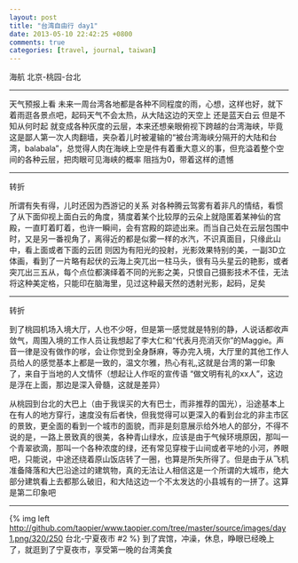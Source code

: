 ```yaml
---
layout: post
title: "台湾自由行 day1"
date: 2013-05-10 22:42:25 +0800
comments: true
categories: [travel, journal, taiwan]
---
```

海航 北京-桃园-台北

----------

天气预报上看 未来一周台湾各地都是各种不同程度的雨，心想，这样也好，就下着雨逛各景点吧，起码天气不会太热，从大陆这边的天空上 还是蓝天白云 但是不知从何时起 就变成各种灰度的云层，本来还想亲眼俯视下跨越的台湾海峡，毕竟 这是鄙人第一次人肉翻墙，夹杂着儿时被灌输的“被台湾海峡分隔开的大陆和台湾，balabala”，总觉得人肉在海峡上空是件有着重大意义的事，但充溢着整个空间的各种云层，把肉眼可见海峡的概率 阻挡为0，带着这样的遗憾
<!-- more -->

----------
转折


所谓有失有得，儿时还因为西游记的关系 对各种腾云驾雾有着非凡的情结，看惯了从下面仰视上面白云的角度，猜度着某个比较厚的云朵上就隐匿着某神仙的宫殿，一直盯着盯着，也许一瞬间，会有宫殿的踪迹出来。而当自己处在云层包围中时，又是另一番视角了，离得近的都是似雾一样的水汽，不识真面目，只缘此山中，看上面或者下面的云团 则因为有阳光的投射，光影效果特别的美，一副3D立体画，看到了一片略有起伏的云海上突兀出一柱马头，很有马头星云的艳影，或者突兀出三五从，每个点位都演绎着不同的光影之美，只恨自己摄影技术不佳，无法将这种美定格，只能印在脑海里，见过这种最天然的透射光影，起码，足矣


----------
转折

到了桃园机场入境大厅，人也不少呀，但是第一感觉就是特别的静，人说话都收声敛气，周围入境的工作人员让我想起了李大仁和“代表月亮消灭你”的Maggie。声音一律是没有做作的嗲，会让你觉到全身酥麻，等办完入境，大厅里的其他工作人员给人的感觉基本上都是一致的，温文尔雅，热心有礼,这就是台湾的第一印象了，来自于当地的人文情怀（想起让人作呕的宣传语 “做文明有礼的xx人”，这边是浮在上面，那边是深入骨髓，这就是差异）

从桃园到台北的大巴上（由于我误买的大有巴士，而非推荐的国光），沿途基本上在有人的地方穿行，速度没有后者快，但我觉得可以更深入的看到台北的非主市区的景致，更全面的看到一个城市的面貌，而非是刻意展示给外地人的部分，不得不说的是，一路上景致真的很美，各种青山绿水，应该是由于气候环境原因，那叫一个青翠欲滴，那叫一个各种浓度的绿，还有常见穿梭于山间或者平地的小河，养眼吧，只能说，中途还绕着原山饭店转了一圈，也算是所失所得了。但是由于从飞机准备降落和大巴沿途过的建筑物，真的无法让人相信这是一个所谓的大城市，绝大部分建筑看上去都那么破旧，和大陆这边一个不太发达的小县城有的一拼了。这算是第二印象吧

----------
{% img left http://github.com/taopier/www.taopier.com/tree/master/source/images/day1.png/320/250 台北-宁夏夜市 #2 %}
到了宾馆，冲澡，休息，睁眼已经晚上了，就逛到了宁夏夜市，享受第一晚的台湾美食
